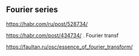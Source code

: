 ## Fourier series
https://habr.com/ru/post/528734/

<https://habr.com/post/434734/> . Fourier transf

https://faultan.ru/osc/essence_of_fourier_transform/
